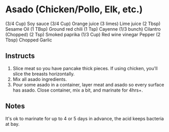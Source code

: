# Asado (Chicken/Pollo, Elk, etc.)

(3/4 Cup) Soy sauce
(3/4 Cup) Orange juice
(3 limes) Lime juice
(2 Tbsp) Sesame Oil
(1 TBsp) Ground red chili
(1 Tsp) Cayenne
(1/3 bunch) Cilantro (Chopped)
(2 Tsp) Smoked paprika
(1/3 Cup) Red wine vinegar
Pepper
(2 Tbsp) Chopped Garlic

## Instructs

1. Slice meat so you have pancake thick pieces. If using chicken, you'll slice the breasts horizontally.
2. Mix all asado ingredients.
3. Pour some asado in a container, layer meat and asado so every surface has asado. Close container, mix a bit, and marinate for 4hrs+. 

## Notes

It's ok to marinate for up to 4 or 5 days in advance, the acid keeps bacteria at bay.